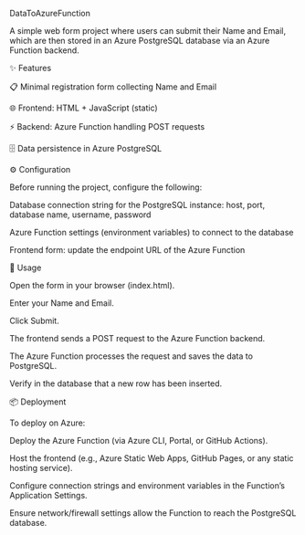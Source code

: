 DataToAzureFunction

A simple web form project where users can submit their Name and Email, which are then stored in an Azure PostgreSQL database via an Azure Function backend.

✨ Features

📋 Minimal registration form collecting Name and Email

🌐 Frontend: HTML + JavaScript (static)

⚡ Backend: Azure Function handling POST requests

🗄️ Data persistence in Azure PostgreSQL

⚙️ Configuration

Before running the project, configure the following:

Database connection string for the PostgreSQL instance:
host, port, database name, username, password

Azure Function settings (environment variables) to connect to the database

Frontend form: update the endpoint URL of the Azure Function

🚀 Usage

Open the form in your browser (index.html).

Enter your Name and Email.

Click Submit.

The frontend sends a POST request to the Azure Function backend.

The Azure Function processes the request and saves the data to PostgreSQL.

Verify in the database that a new row has been inserted.

📦 Deployment

To deploy on Azure:

Deploy the Azure Function (via Azure CLI, Portal, or GitHub Actions).

Host the frontend (e.g., Azure Static Web Apps, GitHub Pages, or any static hosting service).

Configure connection strings and environment variables in the Function’s Application Settings.

Ensure network/firewall settings allow the Function to reach the PostgreSQL database.
